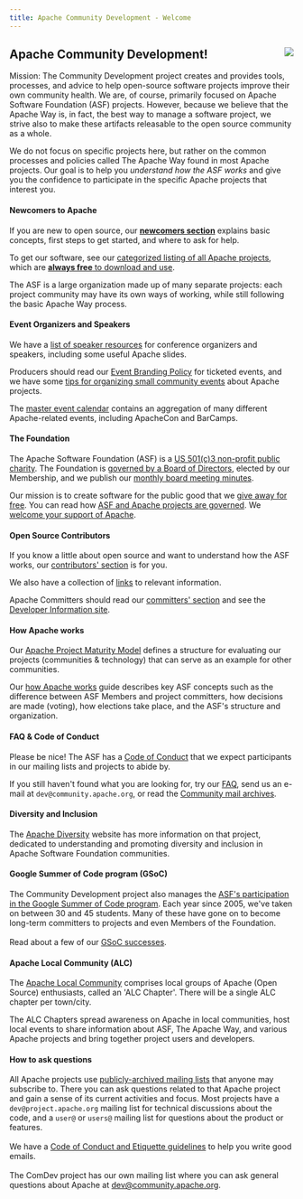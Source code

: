 ```yaml
---
title: Apache Community Development - Welcome
---
```


<div class="jumbotron">
<a href="https://www.apache.org/events/current-event.html"><img src="https://www.apache.org/events/current-event-125x125.png" style="float: right;"/></a>
<h2>Apache Community Development!</h2>

Mission: The Community Development project creates and provides tools,
processes, and advice to help open-source software projects improve their own
community health. We are, of course, primarily focused on Apache Software Foundation (ASF)
projects. However, because we believe that the Apache Way is, in fact, the
best way to manage a software project, we strive also to make these
artifacts releasable to the open source community as a whole.

We do not focus on
specific projects here, but rather on the common processes and policies
called The Apache Way found in most Apache projects. Our goal is to help you
<em>understand how the ASF works</em> and give you the confidence to participate
in the specific Apache projects that interest you.

</div>

<a name="Index-Startingpoints"></a>


<!-- Row 1 -->
<div class="row">
    <div class="col-md-4">
        <h4>Newcomers to Apache</h4>
        <p>If you are new to open source, our <a href="newcomers/index.html"><b>newcomers section</b></a> explains basic concepts, first steps to get started, and where to ask for help.</p>
        <p>To get our software, see our <a href="https://projects.apache.org/projects.html?category" target="_blank">categorized listing of all Apache projects</a>, which are <a href="https://www.apache.org/free/"><b>always free</b> to download and use</a>.</p>
        <p>The ASF is a large organization made up of many separate projects: each project community may have its own ways of working, while still following the basic Apache Way process.</p>
    </div>
    <div class="col-md-4">
        <h4>Event Organizers and Speakers</h4>
        <p>We have a <a href="speakers/index.html">list of speaker resources</a> for conference organizers and speakers, including some useful Apache slides.</p>
        <p>Producers should read our <a href="https://www.apache.org/foundation/marks/events">Event Branding Policy</a> for ticketed events, and we have some <a href="events/small-events.html">tips for organizing small community events</a> about Apache projects.</p>
        <p>The <a href="https://events.apache.org/event/calendar.html">master event calendar</a> contains an aggregation of many different Apache-related events, including ApacheCon and BarCamps.</p>
    </div>
    <div class="col-md-4">
        <h4>The Foundation</h4>
        <p>The Apache Software Foundation (ASF) is a <a href="https://www.apache.org/foundation/">US 501(c)3 non-profit public charity</a>. The Foundation is <a href="https://www.apache.org/foundation/governance/">governed by a Board of Directors</a>, elected by our Membership, and we publish our <a href="https://www.apache.org/foundation/board/calendar.html">monthly board meeting minutes</a>.</p>
        <p>Our mission is to create software for the public good that we <a href="https://www.apache.org/free/">give away for free</a>. You can read how <a href="https://www.apache.org/foundation/governance/" target="_blank">ASF and Apache projects are governed</a>. We <a href="https://www.apache.org/foundation/contributing.html" target="_blank">welcome your support of Apache</a>.</p>
    </div>
</div>

<!-- Row 2 -->
<div class="row">
    <div class="col-md-4">
        <h4>Open Source Contributors</h4>
        <p>If you know a little about open source and want to understand how the ASF works, our <a href="contributors/index.html">contributors' section</a> is for you.</p>
        <p>We also have a collection of <a href="links.html">links</a> to relevant information.</p>
        <p>Apache Committers should read our <a href="committers/index.html">committers' section</a> and see the <a href="https://www.apache.org/dev/">Developer Information site</a>.</p>
    </div>
    <div class="col-md-4">
        <h4>How Apache works</h4>
        <p>Our <a href="apache-way/apache-project-maturity-model.html">Apache Project Maturity Model</a> defines a structure for evaluating our projects (communities & technology) that can serve as an example for other communities.</p>
        <p>Our <a href="https://www.apache.org/foundation/how-it-works.html" target="_blank">how Apache works</a> guide describes key ASF
        concepts such as the difference between ASF Members and project committers, how decisions are made (voting), how elections take place, 
        and the ASF's structure and organization.</p>
    </div>
    <div class="col-md-4">
          <h4>FAQ & Code of Conduct</h4>
          <p>Please be nice! The ASF has a <a href="https://www.apache.org/foundation/policies/conduct">Code of Conduct</a> that we expect participants in our mailing lists and projects to abide by.</p>
          <p>If you still haven't found what you are looking for, try our <a href="newbiefaq.html">FAQ</a>, send us an e-mail at <code>dev@community.apache.org</code>, or read the <a href="https://lists.apache.org/list.html?dev@community.apache.org:lte=3M:" target="_blank">Community mail archives</a>.</p>
    </div>
</div>

<!-- Row 3 -->
<div class="row">
    <div class="col-md-4">
        <h4>Diversity and Inclusion</h4>
        <p>The <a href="http://diversity.apache.org/">Apache Diversity</a> website has more information
        on that project, dedicated to understanding and promoting diversity and inclusion in Apache Software Foundation communities.
        </p>
    </div>
    <div class="col-md-4">
          <h4>Google Summer of Code program (GSoC)</h4>
          <p>The Community Development project also manages the <a href="gsoc.html">ASF's participation in the Google Summer of Code program</a>. Each year since 2005, we've taken on between 30 and 45 students. Many of these have gone on to become long-term committers to projects and even Members of the Foundation.
          <br/><br/>
          Read about a few of our <a href="mentoring/experiences.html">GSoC successes</a>. </p>
    </div>
    <div class="col-md-4">
        <h4>Apache Local Community (ALC)</h4>
        <p>The <a href="https://s.apache.org/alc">Apache Local Community</a> comprises local groups of Apache (Open Source) enthusiasts, called an 'ALC Chapter'. There will be a single ALC chapter per town/city.
        </p>
        <p>The ALC Chapters spread awareness on Apache in local communities, host local events to share information about ASF, The Apache Way, and various Apache  projects and bring together project users and developers.
        </p>
    </div>
</div>

<div>
    <h4>How to ask questions</h4>
    <p>All Apache projects use <a href="https://lists.apache.org/">publicly-archived mailing lists</a> that anyone may subscribe
        to. There you can ask questions related to that Apache project and gain a sense of its current activities and focus.  Most projects have a
        <code>dev@project.apache.org</code> mailing list for technical discussions about the code, and a
        <code>user@</code> or <code>users@</code> mailing list for questions about the product or features.
        <br/><br/>
        We have a <a href="/contributors/etiquette">Code of Conduct and Etiquette guidelines</a> to help you write good emails.
        <br/><br/>
        The ComDev project has our own mailing list where you can ask general questions
        about Apache at <a href="https://lists.apache.org/list.html?dev@community.apache.org:lte=3M:">dev@community.apache.org</a>.</p>
</div>


